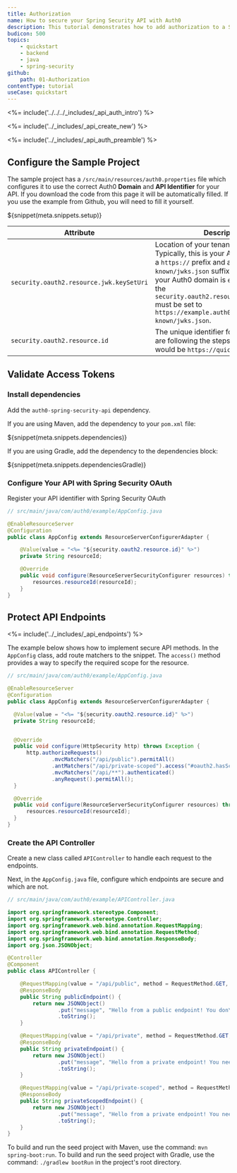 ```yaml
---
title: Authorization
name: How to secure your Spring Security API with Auth0
description: This tutorial demonstrates how to add authorization to a Spring Security API.
budicon: 500
topics:
    - quickstart
    - backend
    - java
    - spring-security
github:
    path: 01-Authorization
contentType: tutorial
useCase: quickstart
---
```


<%= include('../../../_includes/_api_auth_intro') %>

<%= include('../_includes/_api_create_new') %>

<%= include('../_includes/_api_auth_preamble') %>

## Configure the Sample Project

The sample project has a `/src/main/resources/auth0.properties` file which configures it to use the correct Auth0 **Domain** and **API Identifier** for your API. If you download the code from this page it will be automatically filled. If you use the example from Github, you will need to fill it yourself.

${snippet(meta.snippets.setup)}

| Attribute | Description|
| --- | --- |
| `security.oauth2.resource.jwk.keySetUri` | Location of your tenant's JWKS. Typically, this is your Auth0 domain with a `https://` prefix and a `/.well-known/jwks.json` suffix. For example, if your Auth0 domain is `example.auth0.com`, the `security.oauth2.resource.jwk.keySetUri` must be set to `https://example.auth0.com/.well-known/jwks.json`. |
| `security.oauth2.resource.id` | The unique identifier for your API. If you are following the steps in this tutorial it would be `https://quickstarts/api`.|

## Validate Access Tokens

### Install dependencies

Add the `auth0-spring-security-api` dependency.

If you are using Maven, add the dependency to your `pom.xml` file:

${snippet(meta.snippets.dependencies)}

If you are using Gradle, add the dependency to the dependencies block:

${snippet(meta.snippets.dependenciesGradle)}

### Configure Your API with Spring Security OAuth

Register your API identifier with Spring Security OAuth

```java
// src/main/java/com/auth0/example/AppConfig.java

@EnableResourceServer
@Configuration
public class AppConfig extends ResourceServerConfigurerAdapter {

    @Value(value = "<%= "${security.oauth2.resource.id}" %>")
    private String resourceId;

    @Override
    public void configure(ResourceServerSecurityConfigurer resources) throws Exception {
        resources.resourceId(resourceId);
    }
}
```

## Protect API Endpoints

<%= include('../_includes/_api_endpoints') %>

The example below shows how to implement secure API methods. In the `AppConfig` class, add route matchers to the snippet. The `access()` method provides a way to specify the required scope for the resource.

```java
// src/main/java/com/auth0/example/AppConfig.java

@EnableResourceServer
@Configuration
public class AppConfig extends ResourceServerConfigurerAdapter {

  @Value(value = "<%= "${security.oauth2.resource.id}" %>")
  private String resourceId;


  @Override
  public void configure(HttpSecurity http) throws Exception {
      http.authorizeRequests()
              .mvcMatchers("/api/public").permitAll()
              .antMatchers("/api/private-scoped").access("#oauth2.hasScope('read:messages')")
              .mvcMatchers("/api/**").authenticated()
              .anyRequest().permitAll();
  }

  @Override
  public void configure(ResourceServerSecurityConfigurer resources) throws Exception {
      resources.resourceId(resourceId);
  }
}
```

### Create the API Controller

Create a new class called `APIController` to handle each request to the endpoints.

Next, in the `AppConfig.java` file, configure which endpoints are secure and which are not.

```java
// src/main/java/com/auth0/example/APIController.java

import org.springframework.stereotype.Component;
import org.springframework.stereotype.Controller;
import org.springframework.web.bind.annotation.RequestMapping;
import org.springframework.web.bind.annotation.RequestMethod;
import org.springframework.web.bind.annotation.ResponseBody;
import org.json.JSONObject;

@Controller
@Component
public class APIController {

    @RequestMapping(value = "/api/public", method = RequestMethod.GET, produces = "application/json")
    @ResponseBody
    public String publicEndpoint() {
        return new JSONObject()
                .put("message", "Hello from a public endpoint! You don\'t need to be authenticated to see this.")
                .toString();
    }

    @RequestMapping(value = "/api/private", method = RequestMethod.GET, produces = "application/json")
    @ResponseBody
    public String privateEndpoint() {
        return new JSONObject()
                .put("message", "Hello from a private endpoint! You need to be authenticated to see this.")
                .toString();
    }

    @RequestMapping(value = "/api/private-scoped", method = RequestMethod.GET, produces = "application/json")
    @ResponseBody
    public String privateScopedEndpoint() {
        return new JSONObject()
                .put("message", "Hello from a private endpoint! You need to be authenticated and have a scope of read:messages to see this.")
                .toString();
    }
}
```

To build and run the seed project with Maven, use the command: `mvn spring-boot:run`.
To build and run the seed project with Gradle, use the command: `./gradlew bootRun` in the project's root
directory.
